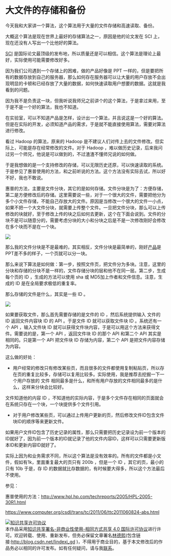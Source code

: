 
# 大文件的存储和备份

今天我和大家讲一个算法，这个算法用于大量的文件存储和高速读取、备份。
<!-- csdn -->

<!--more-->


<!-- CreateTime:2019/9/2 12:57:38 -->


<div id="toc"></div>


大概这个算法是现在世界上最好的存储算法之一，原因是他的论文发在 SCI 上，现在还没有人写出一个比他好的算法。

[SCI](http://baike.baidu.com/link?url=YpzlYfWxJ4cspfEhggdmdYSi5M6DBtlfu7Y7Zr7fLhLMJMVML0petB7GxwcWPf4z5NVGi4OSeAa5VuLs6BC8P3o_B4u-ZaZ_L6JD87rYxKAdNxuEHF9140YLM4FkF9k35mVIFtpjJsHcoZRw7XuBlALkCZjjW0vm-5B1tPmPA67UyuiCNsOzBDtIga9c6HQP) 是国际论文最顶级的发布地，所以质量还是可以相信。这个算法是理论上最好，实际使用可能需要修改好多。

因为我们公司遇到一个存储上的困难，做的产品好像是 PPT 一样的，但是要把所有的数据存放到自己的服务器，那么如何存在服务器可以让大量的用户存放不会出现明显的卡顿和已经存放了大量的数据，如何快速读取用户想要的数据。这就是我看到的问题。

因为我不是负责这一块，但我听说我师兄之前讲个的这个算法，于是拿过来用，至于是不是一个好的算法，我也不知道。

在实验室，可以不知道产品是怎样，设计出一个算法，并且说这是一个好的算法。但是在实际的开发，必须知道产品的需求，于是就不能直接使用算法，需要对算法进行修改。

看过 Hadoop 的算法，原来的 Hadoop 是不建议人们对传上去的文件修改。但实际上，可能是存在经常修改的文件。对于 Hadoop ，难以做历史记录，后来我问过另一个师兄，他说是可以做到的，不过渣渣不懂师兄说的如何做。

于是我想做的是一个支持修改的存储，可以无限历史还原，可以快速读取的系统。于是参见了惠普使用的方法，和之前听说的方法。这个方法没有实际去试，所以好不好，我也不敢说。

惠普的方法，主要是文件分块，其它的是如何存储。文件分块是为了：方便存储，第二是方便修改后的存储。这里需要说一些，对于一个很大的文件，需要把他分为多个小文件存储，不能自己存放大的文件。原因是当修改一个很大的文件一小点，如果不把一个大文件分块，就需要上传整个文件。一旦把文件分块，那么可以上传修改的块就好，至于修改上传的块之后如何去更新，这个在下面会说到。文件的分块不是可以随意分的，需要考虑分块的大小和分块之后是不是一次修改刚好会修改在多个块而不是在一个块。

![](https://ooo.0o0.ooo/2017/02/05/589698833003f.jpg)

那么我的文件分块是不是最难的，其实相反，文件分块是最简单的，刚好[产品](http://www.seewo.com/products/software/easinote.html)是PPT差不多的样子，一个页就可以分一块。

那么来说下算法是如何做：第一步，按照文件页，把文件分为多块。注意，这里的分块和存储的分块不是一样的，文件存储分块的层和他不在同一层。第二步，生成每个页的 ID ，生成的方法可以使用 sha 或 MD5加上作者和文件信息。注意，生成的 ID 是在全局要求极低的重复率。

那么存储的文件是什么，其实是一些 ID 。

![](http://cdn.lindexi.site/0ded3df1-2e71-43e6-8638-69ee44314533201725112932.jpg)

如果要获取文件，那么首先需要存储的是文件的 ID ，然后系统提供输入 文件的 ID 返回文件内容块 ID 的 API 。于是文件 ID 就可以获取文件块 ID 。系统还有一个 API ，输入文件块 ID 就可以获得文件块内容，于是可以用这个方法来获得文件。需要说的是，第一个 API ，返回文件块 ID 的那个 API 和第二个 API  其实是相同的。只是第一个 API 把文件块 ID 存储为内容，第二个 API 是把文件内容存储为内容。

这么做的好处：

 - 用户经常的修改只有修改某些页，而且很多的文件都使用复制粘贴页，所以存在页的重复比较多，存储可以复用比较多。实际使用，我是推荐去挖掘一下一个用户存放的 文件 相同最多是什么，和所有用户存放的文件相同最多的是什么，这样来分块会比较好。

 文件知道他的内容 ID ，不知道他的实际内容，于是多个文件存在相同的页面就会在系统只存在一个块，一个块提供多个文件引用。

 - 对于用户修改某些页，可以通过上传用户更新的页，然后修改文件ID包含文件块ID的顺序等来更新文件。

  如果用户文件ID包含了历史记录的属性，那么只需要把历史记录设为前一个版本的ID就好了，因为前一个版本的ID就记录了他的文件内容ID，这样可以只需要更新版本ID和更新内容ID就好了。


实际上因为和业务需求不同，所以这个算法是没有效率的。所有的文件都是小文件，假如有1k，里面重复最大的页只有 200b ，但是一个 ID ，其它的页，最小的只有 10b 于是，存 ID 的数据就比存数据的，有时候要大得多，所以这个方法最后不使用。

参见：

惠普使用的方法：http://www.hpl.hp.com/techreports/2005/HPL-2005-30R1.html

https://www.computer.org/csdl/trans/tc/2011/06/ttc2011060824-abs.html




<a rel="license" href="http://creativecommons.org/licenses/by-nc-sa/4.0/"><img alt="知识共享许可协议" style="border-width:0" src="https://licensebuttons.net/l/by-nc-sa/4.0/88x31.png" /></a><br />本作品采用<a rel="license" href="http://creativecommons.org/licenses/by-nc-sa/4.0/">知识共享署名-非商业性使用-相同方式共享 4.0 国际许可协议</a>进行许可。欢迎转载、使用、重新发布，但务必保留文章署名[林德熙](http://blog.csdn.net/lindexi_gd)(包含链接:http://blog.csdn.net/lindexi_gd )，不得用于商业目的，基于本文修改后的作品务必以相同的许可发布。如有任何疑问，请与我[联系](mailto:lindexi_gd@163.com)。